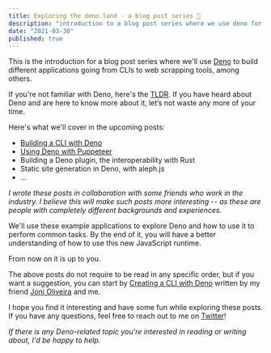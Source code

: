 ```yaml
---
title: Exploring the deno.land - a blog post series 🦕
description: "introduction to a blog post series where we use deno for multiple contexts, from building clis to web scrapping tools, among others."
date: "2021-03-30"
published: true
---
```


This is the introduction for a blog post series where we'll use [Deno](https://deno.land) to build different applications going from CLIs to web scrapping tools, among others.

If you're not familiar with Deno, here's the [TLDR](/deno/tldr). If you have heard about Deno and are here to know more about it, let’s not waste any more of your time.

Here's what we'll cover in the upcoming posts: 

- [Building a CLI with Deno](/deno/build-a-cli-with-deno)
- [Using Deno with Puppeteer](/deno/puppeteer-with-deno)
- Building a Deno plugin, the interoperability with Rust
- Static site generation in Deno, with aleph.js
- ...

*I wrote these posts in collaboration with some friends who work in the industry. I believe this will make such posts more interesting -- as these are people with completely different backgrounds and experiences.*

We'll use these example applications to explore Deno and how to use it to perform common tasks. By the end of it, you will have a better understanding of how to use this new JavaScript runtime.

From now on it is up to you. 

The above posts do not require to be read in any specific order, but if you want a suggestion, you can start by [Creating a CLI with Deno](/deno/build-a-cli-with-deno) written by my friend [Joni Oliveira]() and me.

I hope you find it interesting and have some fun while exploring these posts. If you have any questions, feel free to reach out to me on [Twitter](https://twitter.com/ampsantos0)!

*If there is any Deno-related topic you're interested in reading or writing about, I'd be happy to help.*



